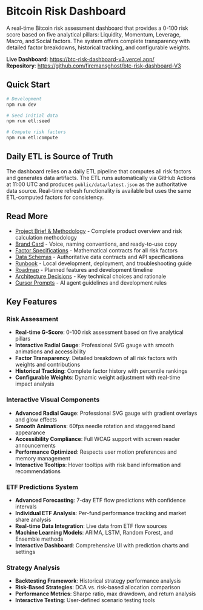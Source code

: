 # Bitcoin Risk Dashboard

A real-time Bitcoin risk assessment dashboard that provides a 0-100 risk score based on five analytical pillars: Liquidity, Momentum, Leverage, Macro, and Social factors. The system offers complete transparency with detailed factor breakdowns, historical tracking, and configurable weights.

**Live Dashboard**: https://btc-risk-dashboard-v3.vercel.app/  
**Repository**: https://github.com/firemansghost/btc-risk-dashboard-V3

## Quick Start

```bash
# Development
npm run dev

# Seed initial data
npm run etl:seed

# Compute risk factors
npm run etl:compute
```

## Daily ETL is Source of Truth

The dashboard relies on a daily ETL pipeline that computes all risk factors and generates data artifacts. The ETL runs automatically via GitHub Actions at 11:00 UTC and produces `public/data/latest.json` as the authoritative data source. Real-time refresh functionality is available but uses the same ETL-computed factors for consistency.

## Read More

- [Project Brief & Methodology](docs/PROJECT_BRIEF.md) - Complete product overview and risk calculation methodology
- [Brand Card](/brand) - Voice, naming conventions, and ready-to-use copy
- [Factor Specifications](docs/FACTOR_SPECS.md) - Mathematical contracts for all risk factors
- [Data Schemas](docs/ARTIFACT_SCHEMAS.md) - Authoritative data contracts and API specifications
- [Runbook](docs/RUNBOOK.md) - Local development, deployment, and troubleshooting guide
- [Roadmap](docs/ROADMAP.md) - Planned features and development timeline
- [Architecture Decisions](docs/DECISIONS.md) - Key technical choices and rationale
- [Cursor Prompts](docs/PROMPTS/CURSOR_BASE.md) - AI agent guidelines and development rules

## Key Features

### Risk Assessment
- **Real-time G-Score**: 0-100 risk assessment based on five analytical pillars
- **Interactive Radial Gauge**: Professional SVG gauge with smooth animations and accessibility
- **Factor Transparency**: Detailed breakdown of all risk factors with weights and contributions
- **Historical Tracking**: Complete factor history with percentile rankings
- **Configurable Weights**: Dynamic weight adjustment with real-time impact analysis

### Interactive Visual Components
- **Advanced Radial Gauge**: Professional SVG gauge with gradient overlays and glow effects
- **Smooth Animations**: 60fps needle rotation and staggered band appearance
- **Accessibility Compliance**: Full WCAG support with screen reader announcements
- **Performance Optimized**: Respects user motion preferences and memory management
- **Interactive Tooltips**: Hover tooltips with risk band information and recommendations

### ETF Predictions System
- **Advanced Forecasting**: 7-day ETF flow predictions with confidence intervals
- **Individual ETF Analysis**: Per-fund performance tracking and market share analysis
- **Real-time Data Integration**: Live data from ETF flow sources
- **Machine Learning Models**: ARIMA, LSTM, Random Forest, and Ensemble methods
- **Interactive Dashboard**: Comprehensive UI with prediction charts and settings

### Strategy Analysis
- **Backtesting Framework**: Historical strategy performance analysis
- **Risk-Based Strategies**: DCA vs. risk-based allocation comparison
- **Performance Metrics**: Sharpe ratio, max drawdown, and return analysis
- **Interactive Testing**: User-defined scenario testing tools